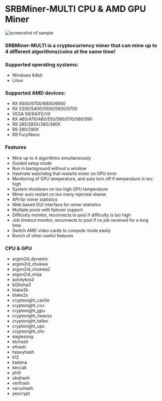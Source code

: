 # SRBMiner-MULTI CPU & AMD GPU Miner 
![screenshot of sample](https://www.srbminer.com/SRBMiner-logo.jpg)
### SRBMiner-MULTI is a cryptocurrency miner that can mine up to 4 different algorithms/coins at the same time!

### Supported operating systems: 

- Windows 64bit
- Linux

### Supported AMD devices:

- RX 6500/6700/6800/6900
- RX 5300/5400/5500/5600/5700
- VEGA 56/64/FE/VII
- RX 460/470/480/550/560/570/580/590
- R9 285/285X/380/380X
- R9 290/290X
- R9 Fury/Nano

### Features

- Mine up to 4 algorithms simultaneously
- Guided setup mode
- Run in background without a window
- Hashrate watchdog that restarts miner on GPU error
- Monitoring of GPU temperature, and auto turn off if temperature is too high
- System shutdown on too high GPU temperature
- Miner auto restart on too many rejected shares
- API for miner statistics
- Web based GUI interface for miner statistics
- Multiple pools with failover support
- Difficulty monitor, reconnects to pool if difficulty is too high
- Job timeout monitor, reconnects to pool if no job received for a long time
- Switch AMD video cards to compute mode easily
- Bunch of other useful features

### CPU & GPU

- argon2d_dynamic
- argon2id_chukwa
- argon2id_chukwa2
- argon2id_ninja
- autolykos2
- bl2bsha3
- blake2b
- blake2s
- cryptonight_cache
- cryptonight_ccx
- cryptonight_gpu
- cryptonight_heavyx
- cryptonight_talleo
- cryptonight_upx
- cryptonight_xhv
- eaglesong
- etchash
- ethash
- heavyhash
- k12
- kadena
- keccak
- phi5
- ubqhash
- verthash
- verushash
- yescrypt
